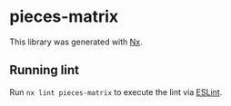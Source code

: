 # pieces-matrix

This library was generated with [Nx](https://nx.dev).

## Running lint

Run `nx lint pieces-matrix` to execute the lint via [ESLint](https://eslint.org/).
